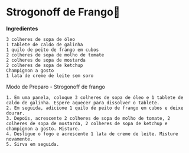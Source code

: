 # Strogonoff de Frango:chicken:

**Ingredientes**

    3 colheres de sopa de óleo
    1 tablete de caldo de galinha
    1 quilo de peito de frango em cubos
    2 colheres de sopa de molho de tomate
    2 colheres de sopa de mostarda
    2 colheres de sopa de ketchup
    Champignon a gosto
    1 lata de creme de leite sem soro

Modo de Preparo - Strogonoff de frango

    1. Em uma panela, coloque 3 colheres de sopa de óleo e 1 tablete de caldo de galinha. Espere aquecer para dissolver o tablete.
    2. Em seguida, adicione 1 quilo de peito de frango em cubos e deixe dourar.
    3. Depois, acrescente 2 colheres de sopa de molho de tomate, 2 colheres de sopa de mostarda, 2 colheres de sopa de ketchup e champignon a gosto. Misture.
    4. Desligue o fogo e acrescente 1 lata de creme de leite. Misture novamente.
    5. Sirva em seguida. 